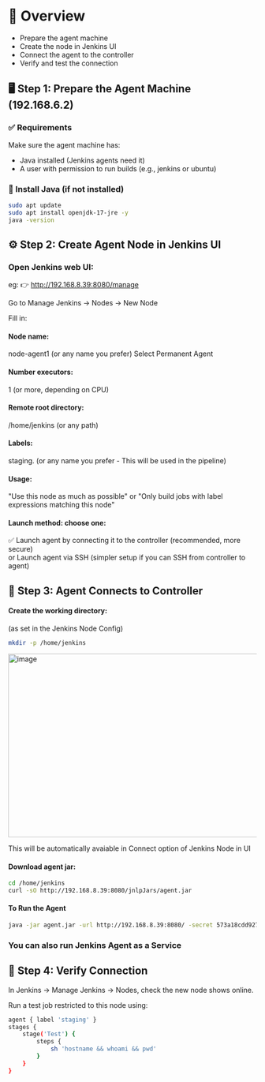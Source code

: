 # 🧭 Overview

* Prepare the agent machine
* Create the node in Jenkins UI
* Connect the agent to the controller
* Verify and test the connection

## 🖥️ Step 1: Prepare the Agent Machine (192.168.6.2)
### ✅ Requirements

Make sure the agent machine has:

* Java installed (Jenkins agents need it)
* A user with permission to run builds (e.g., jenkins or ubuntu)

### 🧩 Install Java (if not installed)
```sh
sudo apt update
sudo apt install openjdk-17-jre -y
java -version
```

## ⚙️ Step 2: Create Agent Node in Jenkins UI

### Open Jenkins web UI:
eg: 👉 http://192.168.8.39:8080/manage

Go to Manage Jenkins → Nodes → New Node

Fill in:
#### Node name:
node-agent1 (or any name you prefer)
Select Permanent Agent

#### Number executors:
1 (or more, depending on CPU)

#### Remote root directory:
/home/jenkins (or any path)

#### Labels:
staging. (or any name you prefer - This will be used in the pipeline)

#### Usage:
"Use this node as much as possible" or "Only build jobs with label expressions matching this node"

#### Launch method: choose one:

✅ Launch agent by connecting it to the controller (recommended, more secure)  
or Launch agent via SSH (simpler setup if you can SSH from controller to agent)

## 🚀 Step 3: Agent Connects to Controller

#### Create the working directory:
(as set in the Jenkins Node Config)
```sh
mkdir -p /home/jenkins
```
<img width="1867" height="372" alt="image" src="https://github.com/user-attachments/assets/97952ea2-eae8-4eb6-94c0-e156cad87d48" />

This will be automatically avaiable in Connect option of Jenkins Node in UI
#### Download agent jar:
```sh
cd /home/jenkins
curl -sO http://192.168.8.39:8080/jnlpJars/agent.jar
```

#### To Run the Agent
```sh
java -jar agent.jar -url http://192.168.8.39:8080/ -secret 573a18cdd927d81dbadddc8470957405e48f5d7a1306dacdde6d1fa31a37afd1 -name test -webSocket -workDir "/home/jenkins"
```
### You can also run Jenkins Agent as a Service

## 🧪 Step 4: Verify Connection

In Jenkins → Manage Jenkins → Nodes, check the new node shows online.

Run a test job restricted to this node using:
```sh
agent { label 'staging' }
stages {
    stage('Test') {
        steps {
            sh 'hostname && whoami && pwd'
        }
    }
}
```
